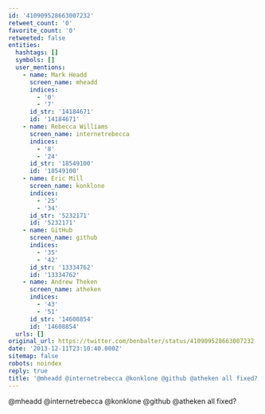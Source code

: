 ```yaml
---
id: '410909528663007232'
retweet_count: '0'
favorite_count: '0'
retweeted: false
entities:
  hashtags: []
  symbols: []
  user_mentions:
    - name: Mark Headd
      screen_name: mheadd
      indices:
        - '0'
        - '7'
      id_str: '14184671'
      id: '14184671'
    - name: Rebecca Williams
      screen_name: internetrebecca
      indices:
        - '8'
        - '24'
      id_str: '18549100'
      id: '18549100'
    - name: Eric Mill
      screen_name: konklone
      indices:
        - '25'
        - '34'
      id_str: '5232171'
      id: '5232171'
    - name: GitHub
      screen_name: github
      indices:
        - '35'
        - '42'
      id_str: '13334762'
      id: '13334762'
    - name: Andrew Theken
      screen_name: atheken
      indices:
        - '43'
        - '51'
      id_str: '14608854'
      id: '14608854'
  urls: []
original_url: https://twitter.com/benbalter/status/410909528663007232
date: '2013-12-11T23:10:40.000Z'
sitemap: false
robots: noindex
reply: true
title: '@mheadd @internetrebecca @konklone @github @atheken all fixed?'
---
```


@mheadd @internetrebecca @konklone @github @atheken all fixed?